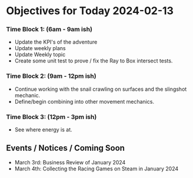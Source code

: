 # Objectives for Today 2024-02-13

### Time Block 1: (6am - 9am ish)
- Update the KPI's of the adventure
- Update weekly plans
- Update Weekly topic
- Create some unit test to prove / fix the Ray to Box intersect tests.

### Time Block 2: (9am - 12pm ish)
- Continue working with the snail crawling on surfaces and the slingshot mechanic.
- Define/begin combining into other movement mechanics.

### Time Block 3: (12pm - 3pm ish)
- See where energy is at.

## Events / Notices / Coming Soon

- March 3rd: Business Review of January 2024
- March 4th: Collecting the Racing Games on Steam in January 2024
